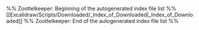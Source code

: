 %% Zoottelkeeper: Beginning of the autogenerated index file list  %%
 [[Excalidraw/Scripts/Downloaded/_Index_of_Downloaded|_Index_of_Downloaded]]
%% Zoottelkeeper: End of the autogenerated index file list  %%
